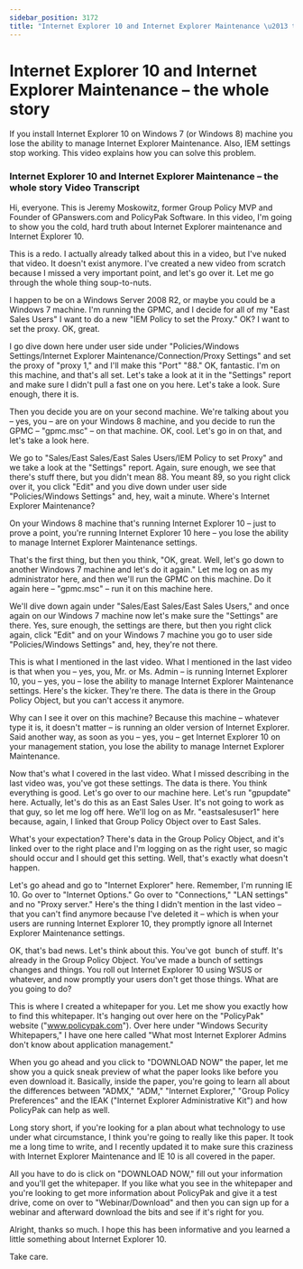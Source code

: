 ```yaml
---
sidebar_position: 3172
title: "Internet Explorer 10 and Internet Explorer Maintenance \u2013 the whole story"
---
```


# Internet Explorer 10 and Internet Explorer Maintenance – the whole story

If you install Internet Explorer 10 on Windows 7 (or Windows 8) machine you lose the ability to manage Internet Explorer Maintenance. Also, IEM settings stop working. This video explains how you can solve this problem.

### Internet Explorer 10 and Internet Explorer Maintenance – the whole story Video Transcript

Hi, everyone. This is Jeremy Moskowitz, former Group Policy MVP and Founder of GPanswers.com and PolicyPak Software. In this video, I'm going to show you the cold, hard truth about Internet Explorer maintenance and Internet Explorer 10.

This is a redo. I actually already talked about this in a video, but I've nuked that video. It doesn't exist anymore. I've created a new video from scratch because I missed a very important point, and let's go over it. Let me go through the whole thing soup-to-nuts.

I happen to be on a Windows Server 2008 R2, or maybe you could be a Windows 7 machine. I'm running the GPMC, and I decide for all of my "East Sales Users" I want to do a new "IEM Policy to set the Proxy." OK? I want to set the proxy. OK, great.

I go dive down here under user side under "Policies/Windows Settings/Internet Explorer Maintenance/Connection/Proxy Settings" and set the proxy of "proxy 1," and I'll make this "Port" "88." OK, fantastic. I'm on this machine, and that's all set. Let's take a look at it in the "Settings" report and make sure I didn't pull a fast one on you here. Let's take a look. Sure enough, there it is.

Then you decide you are on your second machine. We're talking about you – yes, you – are on your Windows 8 machine, and you decide to run the GPMC – "gpmc.msc" – on that machine. OK, cool. Let's go in on that, and let's take a look here.

We go to "Sales/East Sales/East Sales Users/IEM Policy to set Proxy" and we take a look at the "Settings" report. Again, sure enough, we see that there's stuff there, but you didn't mean 88. You meant 89, so you right click over it, you click "Edit" and you dive down under user side "Policies/Windows Settings" and, hey, wait a minute. Where's Internet Explorer Maintenance?

On your Windows 8 machine that's running Internet Explorer 10 – just to prove a point, you're running Internet Explorer 10 here – you lose the ability to manage Internet Explorer Maintenance settings.

That's the first thing, but then you think, "OK, great. Well, let's go down to another Windows 7 machine and let's do it again." Let me log on as my administrator here, and then we'll run the GPMC on this machine. Do it again here – "gpmc.msc" – run it on this machine here.

We'll dive down again under "Sales/East Sales/East Sales Users," and once again on our Windows 7 machine now let's make sure the "Settings" are there. Yes, sure enough, the settings are there, but then you right click again, click "Edit" and on your Windows 7 machine you go to user side "Policies/Windows Settings" and, hey, they're not there.

This is what I mentioned in the last video. What I mentioned in the last video is that when you – yes, you, Mr. or Ms. Admin – is running Internet Explorer 10, you – yes, you – lose the ability to manage Internet Explorer Maintenance settings. Here's the kicker. They're there. The data is there in the Group Policy Object, but you can't access it anymore.

Why can I see it over on this machine? Because this machine – whatever type it is, it doesn't matter – is running an older version of Internet Explorer. Said another way, as soon as you – yes, you – get Internet Explorer 10 on your management station, you lose the ability to manage Internet Explorer Maintenance.

Now that's what I covered in the last video. What I missed describing in the last video was, you've got these settings. The data is there. You think everything is good. Let's go over to our machine here. Let's run "gpupdate" here. Actually, let's do this as an East Sales User. It's not going to work as that guy, so let me log off here. We'll log on as Mr. "eastsalesuser1" here because, again, I linked that Group Policy Object over to East Sales.

What's your expectation? There's data in the Group Policy Object, and it's linked over to the right place and I'm logging on as the right user, so magic should occur and I should get this setting. Well, that's exactly what doesn't happen.

Let's go ahead and go to "Internet Explorer" here. Remember, I'm running IE 10. Go over to "Internet Options." Go over to "Connections," "LAN settings" and no "Proxy server." Here's the thing I didn't mention in the last video – that you can't find anymore because I've deleted it – which is when your users are running Internet Explorer 10, they promptly ignore all Internet Explorer Maintenance settings.

OK, that's bad news. Let's think about this. You've got  bunch of stuff. It's already in the Group Policy Object. You've made a bunch of settings changes and things. You roll out Internet Explorer 10 using WSUS or whatever, and now promptly your users don't get those things. What are you going to do?

This is where I created a whitepaper for you. Let me show you exactly how to find this whitepaper. It's hanging out over here on the "PolicyPak" website ("www.policypak.com"). Over here under "Windows Security Whitepapers," I have one here called "What most Internet Explorer Admins don't know about application management."

When you go ahead and you click to "DOWNLOAD NOW" the paper, let me show you a quick sneak preview of what the paper looks like before you even download it. Basically, inside the paper, you're going to learn all about the differences between "ADMX," "ADM," "Internet Explorer," "Group Policy Preferences" and the IEAK ("Internet Explorer Administrative Kit") and how PolicyPak can help as well.

Long story short, if you're looking for a plan about what technology to use under what circumstance, I think you're going to really like this paper. It took me a long time to write, and I recently updated it to make sure this craziness with Internet Explorer Maintenance and IE 10 is all covered in the paper.

All you have to do is click on "DOWNLOAD NOW," fill out your information and you'll get the whitepaper. If you like what you see in the whitepaper and you're looking to get more information about PolicyPak and give it a test drive, come on over to "Webinar/Download" and then you can sign up for a webinar and afterward download the bits and see if it's right for you.

Alright, thanks so much. I hope this has been informative and you learned a little something about Internet Explorer 10.

Take care.